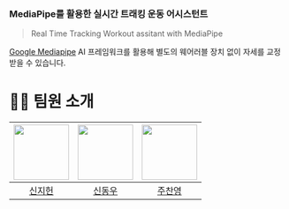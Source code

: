 ### MediaPipe를 활용한 실시간 트래킹 운동 어시스턴트
> Real Time Tracking Workout assitant with MediaPipe

[Google Mediapipe](https://github.com/google/mediapipe) AI 프레임워크를 활용해 별도의 웨어러블 장치 없이 자세를 교정받을 수 있습니다.

# 🧑‍💻 팀원 소개
| <img src="https://avatars.githubusercontent.com/u/97208639?v=4" width="100px"> | <img src="https://avatars.githubusercontent.com/u/58596222?v=4" width="100px"> | <img src="https://avatars.githubusercontent.com/u/58664438?v=4" width="100px"> |
| :---: | :---: | :---: |
| [신지헌]() | [신동우]() | [주찬영]() |
